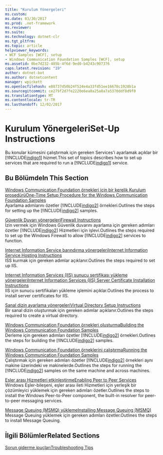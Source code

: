 ```yaml
---
title: "Kurulum Yönergeleri"
ms.custom: 
ms.date: 03/30/2017
ms.prod: .net-framework
ms.reviewer: 
ms.suite: 
ms.technology: dotnet-clr
ms.tgt_pltfrm: 
ms.topic: article
helpviewer_keywords:
- WCF Samples [WCF], setup
- Windows Communication Foundation Samples [WCF], setup
ms.assetid: 0be7d232-485b-4f6d-9ed0-b4243c907376
caps.latest.revision: "19"
author: dotnet-bot
ms.author: dotnetcontent
manager: wpickett
ms.openlocfilehash: e88737d50b24f524e4a33fd51ee16678c1928b1a
ms.sourcegitcommit: ce279f2d7fe2220e6ea0a25a8a7a5370ddf8d9f0
ms.translationtype: MT
ms.contentlocale: tr-TR
ms.lasthandoff: 12/02/2017
---
```

# <a name="set-up-instructions"></a><span data-ttu-id="bec99-102">Kurulum Yönergeleri</span><span class="sxs-lookup"><span data-stu-id="bec99-102">Set-Up Instructions</span></span>
<span data-ttu-id="bec99-103">Bu konular kümesini çalıştırmak için gereken Services'i ayarlamak açıklar bir [!INCLUDE[indigo1](../../../../includes/indigo1-md.md)] hizmet.</span><span class="sxs-lookup"><span data-stu-id="bec99-103">This set of topics describes how to set up services that are required to run a [!INCLUDE[indigo1](../../../../includes/indigo1-md.md)] service.</span></span>  
  
## <a name="in-this-section"></a><span data-ttu-id="bec99-104">Bu Bölümde</span><span class="sxs-lookup"><span data-stu-id="bec99-104">In This Section</span></span>  
 [<span data-ttu-id="bec99-105">Windows Communication Foundation örnekleri için bir kerelik Kurulum prosedürü</span><span class="sxs-lookup"><span data-stu-id="bec99-105">One-Time Setup Procedure for the Windows Communication Foundation Samples</span></span>](../../../../docs/framework/wcf/samples/one-time-setup-procedure-for-the-wcf-samples.md)  
 <span data-ttu-id="bec99-106">Ayarlama adımlarını özetler [!INCLUDE[indigo2](../../../../includes/indigo2-md.md)] örnekleri.</span><span class="sxs-lookup"><span data-stu-id="bec99-106">Outlines the steps for setting up the [!INCLUDE[indigo2](../../../../includes/indigo2-md.md)] samples.</span></span>  
  
 [<span data-ttu-id="bec99-107">Güvenlik Duvarı yönergeleri</span><span class="sxs-lookup"><span data-stu-id="bec99-107">Firewall Instructions</span></span>](../../../../docs/framework/wcf/samples/firewall-instructions.md)  
 <span data-ttu-id="bec99-108">İzin vermek için Windows Güvenlik duvarını ayarlama için gereken adımları özetler [!INCLUDE[indigo2](../../../../includes/indigo2-md.md)] Hizmetleri için işlevi.</span><span class="sxs-lookup"><span data-stu-id="bec99-108">Outlines the steps required to set up the Windows Firewall to allow [!INCLUDE[indigo2](../../../../includes/indigo2-md.md)] services to function.</span></span>  
  
 [<span data-ttu-id="bec99-109">Internet Information Service barındırma yönergeleri</span><span class="sxs-lookup"><span data-stu-id="bec99-109">Internet Information Service Hosting Instructions</span></span>](../../../../docs/framework/wcf/samples/internet-information-service-hosting-instructions.md)  
 <span data-ttu-id="bec99-110">ISS kurmak için gereken adımlar açıklanır.</span><span class="sxs-lookup"><span data-stu-id="bec99-110">Outlines the steps required to set up IIS.</span></span>  
  
 [<span data-ttu-id="bec99-111">Internet Information Services (IIS) sunucu sertifikası yükleme yönergeleri</span><span class="sxs-lookup"><span data-stu-id="bec99-111">Internet Information Services (IIS) Server Certificate Installation Instructions</span></span>](../../../../docs/framework/wcf/samples/iis-server-certificate-installation-instructions.md)  
 <span data-ttu-id="bec99-112">IIS için sunucu sertifikaları yükleme işlemini açıklar.</span><span class="sxs-lookup"><span data-stu-id="bec99-112">Outlines the process to install server certificates for IIS.</span></span>  
  
 [<span data-ttu-id="bec99-113">Sanal dizin ayarlama yönergeleri</span><span class="sxs-lookup"><span data-stu-id="bec99-113">Virtual Directory Setup Instructions</span></span>](../../../../docs/framework/wcf/samples/virtual-directory-setup-instructions.md)  
 <span data-ttu-id="bec99-114">Bir sanal dizin oluşturmak için gereken adımlar açıklanır.</span><span class="sxs-lookup"><span data-stu-id="bec99-114">Outlines the steps required to create a virtual directory.</span></span>  
  
 [<span data-ttu-id="bec99-115">Windows Communication Foundation örnekleri oluşturma</span><span class="sxs-lookup"><span data-stu-id="bec99-115">Building the Windows Communication Foundation Samples</span></span>](../../../../docs/framework/wcf/samples/building-the-samples.md)  
 <span data-ttu-id="bec99-116">Derleme için gereken adımları özetler [!INCLUDE[indigo2](../../../../includes/indigo2-md.md)] örnekleri.</span><span class="sxs-lookup"><span data-stu-id="bec99-116">Outlines the steps for building the [!INCLUDE[indigo2](../../../../includes/indigo2-md.md)] samples.</span></span>  
  
 [<span data-ttu-id="bec99-117">Windows Communication Foundation örneklerini çalıştırma</span><span class="sxs-lookup"><span data-stu-id="bec99-117">Running the Windows Communication Foundation Samples</span></span>](../../../../docs/framework/wcf/samples/running-the-samples.md)  
 <span data-ttu-id="bec99-118">Çalıştırmak için gereken adımları özetler [!INCLUDE[indigo2](../../../../includes/indigo2-md.md)] örnekleri aynı makine üzerindeki ve makinelerde.</span><span class="sxs-lookup"><span data-stu-id="bec99-118">Outlines the steps for running the [!INCLUDE[indigo2](../../../../includes/indigo2-md.md)] samples on the same machine and across machines.</span></span>  
  
 [<span data-ttu-id="bec99-119">Eşler arası Hizmetleri etkinleştirme</span><span class="sxs-lookup"><span data-stu-id="bec99-119">Enabling Peer to Peer Services</span></span>](http://msdn.microsoft.com/library/e7a0fcf4-b0e5-4b26-a7e3-f0f37b60a1f9)  
 <span data-ttu-id="bec99-120">Windows Eşler-bileşeni, eşler arası ileti Hizmetleri için yerleşik bir çözümleyici yüklemek için gereken adımları özetler.</span><span class="sxs-lookup"><span data-stu-id="bec99-120">Outlines the steps to install the Windows Peer-to-Peer component, the built-in resolver for peer-to-peer messaging services.</span></span>  
  
 [<span data-ttu-id="bec99-121">Message Queuing (MSMQ) yükleme</span><span class="sxs-lookup"><span data-stu-id="bec99-121">Installing Message Queuing (MSMQ)</span></span>](../../../../docs/framework/wcf/samples/installing-message-queuing-msmq.md)  
 <span data-ttu-id="bec99-122">Message Queuing yüklemek için gereken adımları özetler.</span><span class="sxs-lookup"><span data-stu-id="bec99-122">Outlines the steps to install Message Queuing.</span></span>  
  
## <a name="related-sections"></a><span data-ttu-id="bec99-123">İlgili Bölümler</span><span class="sxs-lookup"><span data-stu-id="bec99-123">Related Sections</span></span>  
 [<span data-ttu-id="bec99-124">Sorun giderme ipuçları</span><span class="sxs-lookup"><span data-stu-id="bec99-124">Troubleshooting Tips</span></span>](http://msdn.microsoft.com/en-us/8787c877-5e96-42da-8214-fa737a38f10b)
